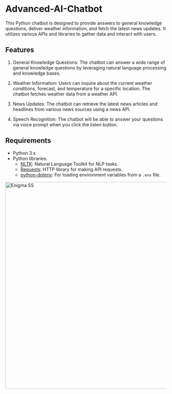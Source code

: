 # Advanced-AI-Chatbot

This Python chatbot is designed to provide answers to general knowledge questions, deliver weather information, and fetch the latest news updates. It utilizes various APIs and libraries to gather data and interact with users.

## Features

1. General Knowledge Questions: The chatbot can answer a wide range of general knowledge questions by leveraging natural language processing and knowledge bases.

2. Weather Information: Users can inquire about the current weather conditions, forecast, and temperature for a specific location. The chatbot fetches weather data from a weather API.

3. News Updates: The chatbot can retrieve the latest news articles and headlines from various news sources using a news API.

4. Speech Recognition: The chatbot will be able to answer your questions via voice prompt when you click the listen button.

## Requirements

- Python 3.x
- Python libraries:
  - [NLTK](https://www.nltk.org/): Natural Language Toolkit for NLP tasks.
  - [Requests](https://requests.readthedocs.io/): HTTP library for making API requests.
  - [python-dotenv](https://pypi.org/project/python-dotenv/): For loading environment variables from a `.env` file.
<img width="648" alt="Enigma SS" src="https://github.com/Millertrevor98/Enigma-Advanced-AI-Chatbot/assets/78606684/873e0a23-480d-402b-91f5-21e17f83bfa8">
